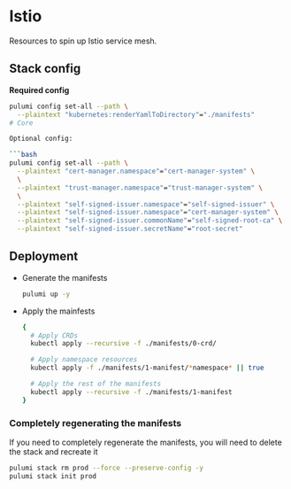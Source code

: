 # Istio

Resources to spin up Istio service mesh.


## Stack config

**Required config**

```bash
pulumi config set-all --path \
  --plaintext "kubernetes:renderYamlToDirectory"="./manifests"
# Core

Optional config:

```bash
pulumi config set-all --path \
  --plaintext "cert-manager.namespace"="cert-manager-system" \
  \
  --plaintext "trust-manager.namespace"="trust-manager-system" \
  \
  --plaintext "self-signed-issuer.namespace"="self-signed-issuer" \
  --plaintext "self-signed-issuer.namespace"="cert-manager-system" \
  --plaintext "self-signed-issuer.commonName"="self-signed-root-ca" \
  --plaintext "self-signed-issuer.secretName"="root-secret"
  ```


## Deployment

  - Generate the manifests 

    ```bash
    pulumi up -y
    ```

  - Apply the mainfests

    ```bash
    {
      # Apply CRDs
      kubectl apply --recursive -f ./manifests/0-crd/

      # Apply namespace resources
      kubectl apply -f ./manifests/1-manifest/*namespace* || true

      # Apply the rest of the manifests
      kubectl apply --recursive -f ./manifests/1-manifest
    }
    ```

### Completely regenerating the manifests

If you need to completely regenerate the manifests, you will need to delete
the stack and recreate it

```bash
pulumi stack rm prod --force --preserve-config -y
pulumi stack init prod
```